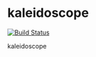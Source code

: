 # kaleidoscope

[![Build Status](https://travis-ci.org/nonhermitian/kaleidoscope.svg?branch=master)](https://travis-ci.org/nonhermitian/kaleidoscope)


kaleidoscope
